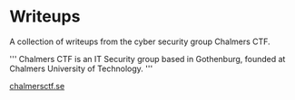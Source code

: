 # Writeups
A collection of writeups from the cyber security group Chalmers CTF.

'''
Chalmers CTF is an IT Security group based in Gothenburg, founded at Chalmers University of Technology.
'''

[chalmersctf.se](https://chalmersctf.se/)
